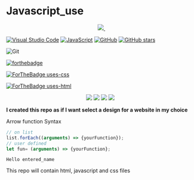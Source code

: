 # Javascript_use

<p align="center">
 <a href="https://github-readme-stats-eight-theta.vercel.app/api/top-langs/?username=BhJaipal&layout=compact&langs_count=16&theme=algolia">  
     <img src="https://github-readme-stats-eight-theta.vercel.app/api/top-langs/?username=BhJaipal&layout=compact&langs_count=16&theme=algolia" style="margin-left:10px"/>  
 </a>  
</p> 
  

[![Visual Studio Code](https://img.shields.io/badge/V_S_Code-007ACC?logo=visual%20studio%20code&logoColor=3f3f8f)](https://code.visualstudio.com) 
[![JavaScript](https://img.shields.io/badge/JavaScript-F7DF1E?logo=javascript&logoColor=000)](https://www.javascript.com/) 
[![GitHub](https://badgen.net/badge/icon/github?icon=github&label&color=black)](https://github.com) 
[![GitHub stars](https://img.shields.io/github/stars/BhJaipal/Javascript_use.svg?style=social&label=Star&maxAge=2592000)](https://github.com/BhJaipal/Javascript_use)

![Git](https://badgen.net/badge/icon/git?icon=git&label&color=black)

[![forthebadge](https://forthebadge.com/images/badges/made-with-javascript.svg)](https://www.javascript.com)

[![ForTheBadge uses-css](http://ForTheBadge.com/images/badges/uses-css.svg)](http://ForTheBadge.com)

[![ForTheBadge uses-html](http://ForTheBadge.com/images/badges/uses-html.svg)](http://ForTheBadge.com)

<p align="center">
  <img src="https://img.shields.io/github/last-commit/BhJaipal/Python-Module?color=aqua&logo=%20Github&logoColor=%20yellow&style=plastic"> 
  <img src="https://img.shields.io/github/contributors/BhJaipal/Python-Module?color=blue&logo=%20Github&logoColor=%20yellow&style=plastic"> 
  <img src="https://img.shields.io/badge/Made%20with-javascript-1f425f.svg">
  <img src="https://img.shields.io/badge/Visual_Studio_Code-007ACC?style=for-the-badge&logo=visual%20studio%20code&logoColor=3f3f8f&style=plastic" />
</p>

**I created this repo as if I want select a design for a website in my choice**

Arrow function Syntax
```js
// on list 
list.forEach((arguments) => {yourFunction});
// user defined 
let fun= (arguments) => {yourFunction};
```
`Hello entered_name`

This repo will contain html, javascript and css files
